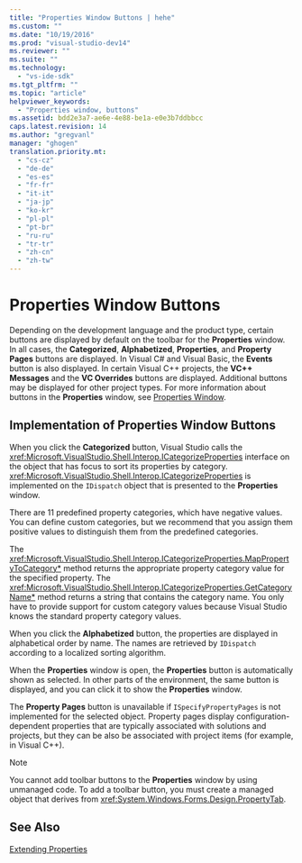 ```yaml
---
title: "Properties Window Buttons | hehe"
ms.custom: ""
ms.date: "10/19/2016"
ms.prod: "visual-studio-dev14"
ms.reviewer: ""
ms.suite: ""
ms.technology: 
  - "vs-ide-sdk"
ms.tgt_pltfrm: ""
ms.topic: "article"
helpviewer_keywords: 
  - "Properties window, buttons"
ms.assetid: bdd2e3a7-ae6e-4e88-be1a-e0e3b7ddbbcc
caps.latest.revision: 14
ms.author: "gregvanl"
manager: "ghogen"
translation.priority.mt: 
  - "cs-cz"
  - "de-de"
  - "es-es"
  - "fr-fr"
  - "it-it"
  - "ja-jp"
  - "ko-kr"
  - "pl-pl"
  - "pt-br"
  - "ru-ru"
  - "tr-tr"
  - "zh-cn"
  - "zh-tw"
---
```

# Properties Window Buttons
Depending on the development language and the product type, certain buttons are displayed by default on the toolbar for the **Properties** window. In all cases, the **Categorized**, **Alphabetized**, **Properties**, and **Property Pages** buttons are displayed. In Visual C# and Visual Basic, the **Events** button is also displayed. In certain Visual C++ projects, the **VC++ Messages** and the **VC Overrides** buttons are displayed. Additional buttons may be displayed for other project types. For more information about buttons in the **Properties** window, see [Properties Window](../reference/properties-window.md).  
  
## Implementation of Properties Window Buttons  
 When you click the **Categorized** button, Visual Studio calls the <xref:Microsoft.VisualStudio.Shell.Interop.ICategorizeProperties> interface on the object that has focus to sort its properties by category. <xref:Microsoft.VisualStudio.Shell.Interop.ICategorizeProperties> is implemented on the `IDispatch` object that is presented to the **Properties** window.  
  
 There are 11 predefined property categories, which have negative values. You can define custom categories, but we recommend that you assign them positive values to distinguish them from the predefined categories.  
  
 The <xref:Microsoft.VisualStudio.Shell.Interop.ICategorizeProperties.MapPropertyToCategory*> method returns the appropriate property category value for the specified property. The <xref:Microsoft.VisualStudio.Shell.Interop.ICategorizeProperties.GetCategoryName*> method returns a string that contains the category name. You only have to provide support for custom category values because Visual Studio knows the standard property category values.  
  
 When you click the **Alphabetized** button, the properties are displayed in alphabetical order by name. The names are retrieved by `IDispatch` according to a localized sorting algorithm.  
  
 When the **Properties** window is open, the **Properties** button is automatically shown as selected. In other parts of the environment, the same button is displayed, and you can click it to show the **Properties** window.  
  
 The **Property Pages** button is unavailable if `ISpecifyPropertyPages` is not implemented for the selected object. Property pages display configuration-dependent properties that are typically associated with solutions and projects, but they can be also be associated with project items (for example, in Visual C++).  
  
> [!NOTE]
>  You cannot add toolbar buttons to the **Properties** window by using unmanaged code. To add a toolbar button, you must create a managed object that derives from <xref:System.Windows.Forms.Design.PropertyTab>.  
  
## See Also  
 [Extending Properties](../extensibility-internals/extending-properties.md)